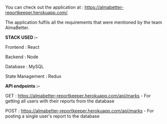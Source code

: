You can check out the application at : https://almabetter-reportkeeper.herokuapp.com/.

The application fulfils all the requirements that were mentioned by the team AlmaBetter.

**STACK USED :-**

Frontend : React

Backend : Node

Database : MySQL

State Management : Redux

**API endpoints :-**

GET : https://almabetter-reportkeeper.herokuapp.com/api/marks - For getting all users with their reports from the database

POST : https://almabetter-reportkeeper.herokuapp.com/api/marks - For posting a single user's report to the database
